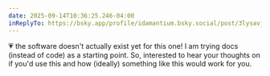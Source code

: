 ```yaml
---
date: 2025-09-14T10:36:25.246-04:00
inReplyTo: https://bsky.app/profile/idamantium.bsky.social/post/3lysavjkxvs2q
---
```


💗 the software doesn't actually exist yet for this one! I am trying docs (instead of code) as a starting point. So, interested to hear your thoughts on if you'd use this and how (ideally) something like this would work for you.

